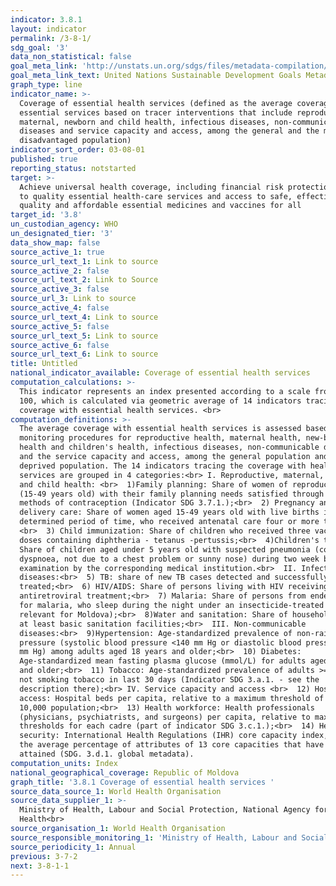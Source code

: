 ```yaml
---
indicator: 3.8.1
layout: indicator
permalink: /3-8-1/
sdg_goal: '3'
data_non_statistical: false
goal_meta_link: 'http://unstats.un.org/sdgs/files/metadata-compilation/Metadata-Goal-3.pdf'
goal_meta_link_text: United Nations Sustainable Development Goals Metadata (pdf 865kB)
graph_type: line
indicator_name: >-
  Coverage of essential health services (defined as the average coverage of
  essential services based on tracer interventions that include reproductive,
  maternal, newborn and child health, infectious diseases, non-communicable
  diseases and service capacity and access, among the general and the most
  disadvantaged population)
indicator_sort_order: 03-08-01
published: true
reporting_status: notstarted
target: >-
  Achieve universal health coverage, including financial risk protection, access
  to quality essential health-care services and access to safe, effective,
  quality and affordable essential medicines and vaccines for all
target_id: '3.8'
un_custodian_agency: WHO
un_designated_tier: '3'
data_show_map: false
source_active_1: true
source_url_text_1: Link to source
source_active_2: false
source_url_text_2: Link to Source
source_active_3: false
source_url_3: Link to source
source_active_4: false
source_url_text_4: Link to source
source_active_5: false
source_url_text_5: Link to source
source_active_6: false
source_url_text_6: Link to source
title: Untitled
national_indicator_available: Coverage of essential health services
computation_calculations: >-
  This indicator represents an index presented according to a scale from 0 to
  100, which is calculated via geometric average of 14 indicators tracing the
  coverage with essential health services. <br>
computation_definitions: >-
  The average coverage with essential health services is assessed based on the
  monitoring procedures for reproductive health, maternal health, new-borns'
  health and children's health, infectious diseases, non-communicable diseases
  and the service capacity and access, among the general population and the most
  deprived population. The 14 indicators tracing the coverage with health
  services are grouped in 4 categories:<br> I. Reproductive, maternal, newborn
  and child health: <br>  1)Family planning: Share of women of reproductive age
  (15-49 years old) with their family planning needs satisfied through modern
  methods of contraception (Indicator SDG 3.7.1.);<br>  2) Pregnancy and
  delivery care: Share of women aged 15-49 years old with live births in a
  determined period of time, who received antenatal care four or more times;
  <br>  3) Child immunization: Share of children who received three vaccine
  doses containing diphtheria - tetanus -pertussis;<br>  4)Children's treatment:
  Share of children aged under 5 years old with suspected pneumonia (cough,
  dyspnoea, not due to a chest problem or sunny nose) during two week before
  examination by the corresponding medical institution.<br>  II. Infectious
  diseases:<br>  5) TB: share of new TB cases detected and successfully
  treated;<br>  6) HIV/AIDS: Share of persons living with HIV receiving
  antiretroviral treatment;<br>  7) Malaria: Share of persons from endemic areas
  for malaria, who sleep during the night under an insecticide-treated net (Not
  relevant for Moldova);<br>  8)Water and sanitation: Share of households using
  at least basic sanitation facilities;<br>  III. Non-communicable
  diseases:<br>  9)Hypertension: Age-standardized prevalence of non-raised blood
  pressure (systolic blood pressure <140 mm Hg or diastolic blood pressure <90
  mm Hg) among adults aged 18 years and older;<br>  10) Diabetes:
  Age-standardized mean fasting plasma glucose (mmol/L) for adults aged 18 years
  and older;<br>  11) Tobacco: Age-standardized prevalence of adults >=15 years
  not smoking tobacco in last 30 days (Indicator SDG 3.a.1. - see the
  description there);<br> IV. Service capacity and access <br>  12) Hospital
  access: Hospital beds per capita, relative to a maximum threshold of 18 per
  10,000 population;<br>  13) Health workforce: Health professionals
  (physicians, psychiatrists, and surgeons) per capita, relative to maximum
  thresholds for each cadre (part of indicator SDG 3.c.1.);<br>  14) Health
  security: International Health Regulations (IHR) core capacity index, which is
  the average percentage of attributes of 13 core capacities that have been
  attained (SDG. 3.d.1. global metadata).
computation_units: Index
national_geographical_coverage: Republic of Moldova
graph_title: '3.8.1 Coverage of essential health services '
source_data_source_1: World Health Organisation
source_data_supplier_1: >-
  Ministry of Health, Labour and Social Protection, National Agency for Public
  Health<br>  
source_organisation_1: World Health Organisation
source_responsible_monitoring_1: 'Ministry of Health, Labour and Social Protection'
source_periodicity_1: Annual
previous: 3-7-2
next: 3-8-1-1
---
```

